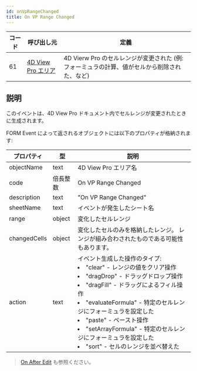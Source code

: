 ```yaml
---
id: onVpRangeChanged
title: On VP Range Changed
---
```


| コード | 呼び出し元                                                  | 定義                                                      |
| --- | ------------------------------------------------------ | ------------------------------------------------------- |
| 61  | [4D View Pro エリア](FormObjects/viewProArea_overview.md) | 4D Vierw Pro のセルレンジが変更された (例: フォーミュラの計算、値がセルから削除された、など) |

## 説明

このイベントは、4D View Pro ドキュメント内でセルレンジが変更されたときに生成されます。

FORM Event によって返されるオブジェクトには以下のプロパティが格納されます:

| プロパティ        | 型      | 説明                                                                                                                                                                                             |
| ------------ | ------ | ---------------------------------------------------------------------------------------------------------------------------------------------------------------------------------------------- |
| objectName   | text   | 4D View Pro エリア名                                                                                                                                                                               |
| code         | 倍長整数   | On VP Range Changed                                                                                                                                                                            |
| description  | text   | "On VP Range Changed"                                                                                                                                                                          |
| sheetName    | text   | イベントが発生したシート名                                                                                                                                                                                  |
| range        | object | 変化したセルレンジ                                                                                                                                                                                      |
| changedCells | object | 変化したセルのみを格納したレンジ。 レンジが組み合わされたものである可能性もあります。                                                                                                                                                    |
| action       | text   | イベント生成した操作のタイプ:<li>"clear" - レンジの値をクリア操作</li><li>"dragDrop" - ドラッグドロップ操作</li><li>"dragFill" - ドラッグによるフィル操作</li><li>"evaluateFormula" - 特定のセルレンジにフォーミュラを設定した</li><li>"paste" - ペースト操作</li><li>"setArrayFormula" - 特定のセルレンジにフォーミュラを設定した</li><li>"sort" - セルのレンジを並べ替えた</li> |
> [On After Edit](onAfterEdit.md) も参照ください。 
